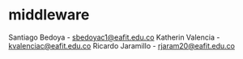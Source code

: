 # middleware
Santiago Bedoya - sbedoyac1@eafit.edu.co
Katherin Valencia - kvalenciac@eafit.edu.co
Ricardo Jaramillo - rjaram20@eafit.edu.co